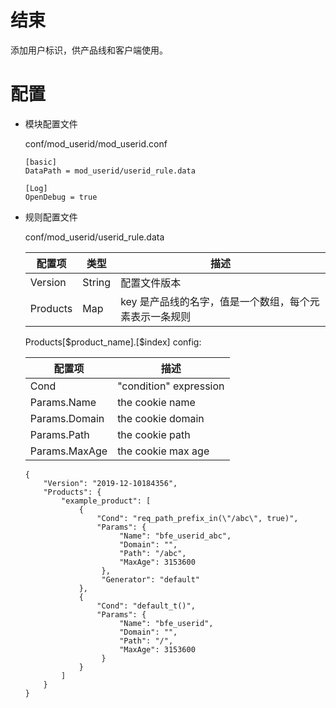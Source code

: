 # 结束

添加用户标识，供产品线和客户端使用。

# 配置

- 模块配置文件

  conf/mod_userid/mod_userid.conf

  ```
  [basic]
  DataPath = mod_userid/userid_rule.data

  [Log]
  OpenDebug = true
  ```

- 规则配置文件

  conf/mod_userid/userid_rule.data

  | 配置项   | 类型   | 描述                                                   |
  | -------- | ------ | ------------------------------------------------------ |
  | Version  | String | 配置文件版本                                           |
  | Products | Map    | key 是产品线的名字，值是一个数组，每个元素表示一条规则 |
  
  Products[\$product_name].[$index] config:
  

  | 配置项        | 描述                   |
  | ------------- | ---------------------- |
  | Cond          | "condition" expression |
  | Params.Name   | the cookie name        |
  | Params.Domain | the cookie domain      |
  | Params.Path   | the cookie path        |
  | Params.MaxAge | the cookie max age     |

  ```
  {
      "Version": "2019-12-10184356",
      "Products": {
          "example_product": [
              {
                  "Cond": "req_path_prefix_in(\"/abc\", true)",
                  "Params": {
                       "Name": "bfe_userid_abc",
                       "Domain": "",
                       "Path": "/abc",
                       "MaxAge": 3153600
                   },
                   "Generator": "default"
              }, 
              {
                  "Cond": "default_t()",
                  "Params": {
                       "Name": "bfe_userid",
                       "Domain": "",
                       "Path": "/",
                       "MaxAge": 3153600
                   }
              }
          ]
      }
  }
  ```